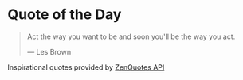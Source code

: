 # Quote of the Day

<!-- QUOTE_START -->
> Act the way you want to be and soon you'll be the way you act.
>
> — Les Brown

Inspirational quotes provided by <a href="https://zenquotes.io/" target="_blank">ZenQuotes API</a>
<!-- QUOTE_END -->